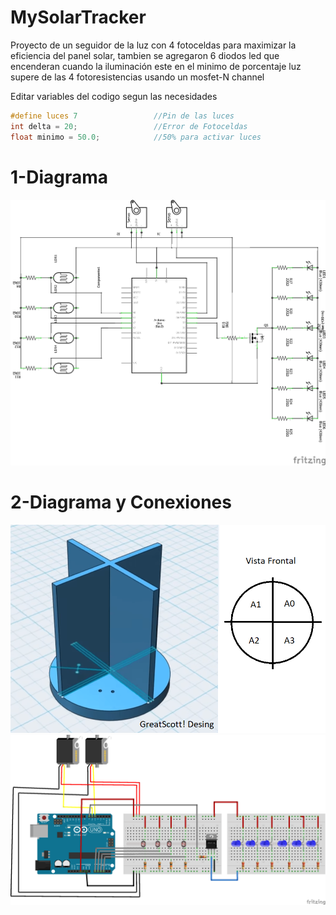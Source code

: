 # MySolarTracker
Proyecto de un seguidor de la luz con 4 fotoceldas para maximizar la eficiencia del panel solar, tambien se agregaron 6 diodos led que encenderan cuando la iluminación este en el minimo de porcentaje luz supere de las 4 fotoresistencias usando un mosfet-N channel

Editar variables del codigo segun las necesidades
```c++
#define luces 7                 //Pin de las luces
int delta = 20;                 //Error de Fotoceldas
float minimo = 50.0;            //50% para activar luces
```

# 1-Diagrama

![PROFIT!](/diagrama.png)

# 2-Diagrama y Conexiones

![PROFIT!](/posiciones.png)
![PROFIT!](/conexiones.png)

